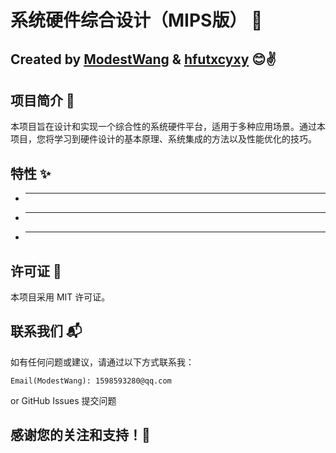 <!--
 * @FilePath: README.md
 * @Author: WangWindow 1598593280@qq.com
 * @Date: 2024-11-29 20:06:25
 * @LastEditors: WangWindow
 * @LastEditTime: 2024-12-26 20:23:01
 * 2024 by WangWindow, All Rights Reserved.
 * @Descripttion:
-->
# 系统硬件综合设计（MIPS版） 🚀

## Created by [ModestWang](https://github.com/ModestWang) & [hfutxcyxy](https://www.zhihu.com/people/marcodortmund11) 😊✌️

## 项目简介 📖
本项目旨在设计和实现一个综合性的系统硬件平台，适用于多种应用场景。通过本项目，您将学习到硬件设计的基本原理、系统集成的方法以及性能优化的技巧。

## 特性 ✨
- ****
- ****
- ****

## 许可证 📄
本项目采用 MIT 许可证。

## 联系我们 📬
如有任何问题或建议，请通过以下方式联系我：

`Email(ModestWang): 1598593280@qq.com`

or GitHub Issues 提交问题

## 感谢您的关注和支持！🎉
